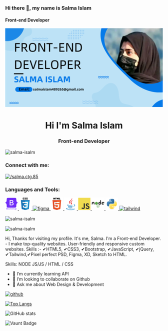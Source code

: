 ### Hi there 👋, my name is Salma Islam
#### Front-end Developer
![Front-end Developer](https://github.com/salma-Isalm/salma-Isalm/blob/main/Banner.png)

<h1 align="center">Hi I'm Salma Islam</h1>
<h3 align="center">Front-end Developer</h3>

<p align="left"> <img src="https://komarev.com/ghpvc/?username=salma-isalm&label=Profile%20views&color=0e75b6&style=flat" alt="salma-isalm" /> </p>

<h3 align="left">Connect with me:</h3>
<p align="left">
<a href="https://fb.com//salma.ctg.85" target="blank"><img align="center" src="https://raw.githubusercontent.com/rahuldkjain/github-profile-readme-generator/master/src/images/icons/Social/facebook.svg" alt="/salma.ctg.85" height="30" width="40" /></a>
</p>

<h3 align="left">Languages and Tools:</h3>
<p align="left"> <a href="https://getbootstrap.com" target="_blank" rel="noreferrer"> <img src="https://raw.githubusercontent.com/devicons/devicon/master/icons/bootstrap/bootstrap-plain-wordmark.svg" alt="bootstrap" width="40" height="40"/> </a> <a href="https://www.w3schools.com/css/" target="_blank" rel="noreferrer"> <img src="https://raw.githubusercontent.com/devicons/devicon/master/icons/css3/css3-original-wordmark.svg" alt="css3" width="40" height="40"/> </a> <a href="https://www.figma.com/" target="_blank" rel="noreferrer"> <img src="https://www.vectorlogo.zone/logos/figma/figma-icon.svg" alt="figma" width="40" height="40"/> </a> <a href="https://www.w3.org/html/" target="_blank" rel="noreferrer"> <img src="https://raw.githubusercontent.com/devicons/devicon/master/icons/html5/html5-original-wordmark.svg" alt="html5" width="40" height="40"/> </a> <a href="https://www.java.com" target="_blank" rel="noreferrer"> <img src="https://raw.githubusercontent.com/devicons/devicon/master/icons/java/java-original.svg" alt="java" width="40" height="40"/> </a> <a href="https://developer.mozilla.org/en-US/docs/Web/JavaScript" target="_blank" rel="noreferrer"> <img src="https://raw.githubusercontent.com/devicons/devicon/master/icons/javascript/javascript-original.svg" alt="javascript" width="40" height="40"/> </a> <a href="https://nodejs.org" target="_blank" rel="noreferrer"> <img src="https://raw.githubusercontent.com/devicons/devicon/master/icons/nodejs/nodejs-original-wordmark.svg" alt="nodejs" width="40" height="40"/> </a> <a href="https://www.python.org" target="_blank" rel="noreferrer"> <img src="https://raw.githubusercontent.com/devicons/devicon/master/icons/python/python-original.svg" alt="python" width="40" height="40"/> </a> <a href="https://tailwindcss.com/" target="_blank" rel="noreferrer"> <img src="https://www.vectorlogo.zone/logos/tailwindcss/tailwindcss-icon.svg" alt="tailwind" width="40" height="40"/> </a> </p>

<p><img align="center" src="https://github-readme-stats.vercel.app/api/top-langs?username=salma-isalm&show_icons=true&locale=en&layout=compact" alt="salma-isalm" /></p>

<p><img align="center" src="https://github-readme-streak-stats.herokuapp.com/?user=salma-isalm&" alt="salma-isalm" /></p>


Hi, Thanks for visiting my profile. It's me, Salma. I'm a Front-end Developer. - I make top-quality websites. User-friendly and responsive custom websites. Skills :- ✔HTML5, ✔CSS3, ✔Bootstrap, ✔JavaScript, ✔jQuery, ✔Tailwind,✔Pixel perfect PSD, Figma, XD, Sketch to HTML.


Skills:   NODE JS/JS / HTML / CSS

- 🌱 I’m currently learning API 
- 👯 I’m looking to collaborate on Github 
- 💬 Ask me about Web Design & Development 


[<img src='https://cdn.jsdelivr.net/npm/simple-icons@3.0.1/icons/github.svg' alt='github' height='40'>](https://github.com/https://github.com/salma-Isalm)  

[![Top Langs](https://github-readme-stats.vercel.app/api/top-langs/?username=https://github.com/salma-Isalm)](https://github.com/anuraghazra/github-readme-stats)

![GitHub stats](https://github-readme-stats.vercel.app/api?username=https://github.com/salma-Isalm&show_icons=true)  

![Vaunt Badge](https://api.vaunt.dev/v1/github/entities/https://github.com/salma-Isalm/contributions?format=svg&private=false)  

